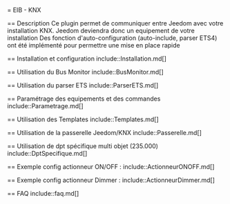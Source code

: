 = EIB - KNX

== Description
Ce plugin permet de communiquer entre Jeedom avec votre installation KNX.
Jeedom deviendra donc un equipement de votre installation 
Des fonction d'auto-configuration (auto-include, parser ETS4) ont été implémenté pour permettre une mise en place rapide

== Installation et configuration
include::Installation.md[]

== Utilisation du Bus Monitor
include::BusMonitor.md[]

== Utilisation du parser ETS
include::ParserETS.md[]

== Paramétrage des equipements et des commandes
include::Parametrage.md[]

== Utilisation des Templates
include::Templates.md[]

== Utilisation de la passerelle Jeedom/KNX
include::Passerelle.md[]

== Utilisation de dpt spécifique multi objet (235.000)
include::DptSpecifique.md[]

== Exemple config actionneur ON/OFF :
include::ActionneurONOFF.md[]

== Exemple config actionneur Dimmer :
include::ActionneurDimmer.md[]

== FAQ
include::faq.md[]
